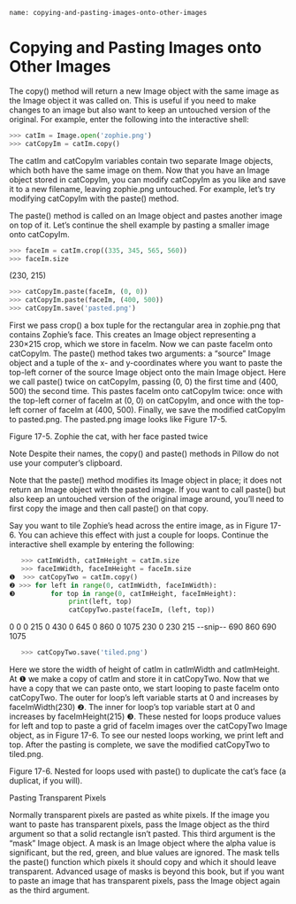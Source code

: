 ```ngMeta
name: copying-and-pasting-images-onto-other-images
```
# Copying and Pasting Images onto Other Images
The copy() method will return a new Image object with the same image as the Image object it was called on. This is useful if you need to make changes to an image but also want to keep an untouched version of the original. For example, enter the following into the interactive shell:

```python
>>> catIm = Image.open('zophie.png')
>>> catCopyIm = catIm.copy()
```
The catIm and catCopyIm variables contain two separate Image objects, which both have the same image on them. Now that you have an Image object stored in catCopyIm, you can modify catCopyIm as you like and save it to a new filename, leaving zophie.png untouched. For example, let’s try modifying catCopyIm with the paste() method.

The paste() method is called on an Image object and pastes another image on top of it. Let’s continue the shell example by pasting a smaller image onto catCopyIm.

```python
>>> faceIm = catIm.crop((335, 345, 565, 560))
>>> faceIm.size
```
(230, 215)
```python
>>> catCopyIm.paste(faceIm, (0, 0))
>>> catCopyIm.paste(faceIm, (400, 500))
>>> catCopyIm.save('pasted.png')
```
First we pass crop() a box tuple for the rectangular area in zophie.png that contains Zophie’s face. This creates an Image object representing a 230×215 crop, which we store in faceIm. Now we can paste faceIm onto catCopyIm. The paste() method takes two arguments: a “source” Image object and a tuple of the x- and y-coordinates where you want to paste the top-left corner of the source Image object onto the main Image object. Here we call paste() twice on catCopyIm, passing (0, 0) the first time and (400, 500) the second time. This pastes faceIm onto catCopyIm twice: once with the top-left corner of faceIm at (0, 0) on catCopyIm, and once with the top-left corner of faceIm at (400, 500). Finally, we save the modified catCopyIm to pasted.png. The pasted.png image looks like Figure 17-5.

<!-- ![image](assets/000031.jpg)
 -->
Figure 17-5. Zophie the cat, with her face pasted twice

Note
Despite their names, the copy() and paste() methods in Pillow do not use your computer’s clipboard.

Note that the paste() method modifies its Image object in place; it does not return an Image object with the pasted image. If you want to call paste() but also keep an untouched version of the original image around, you’ll need to first copy the image and then call paste() on that copy.

Say you want to tile Zophie’s head across the entire image, as in Figure 17-6. You can achieve this effect with just a couple for loops. Continue the interactive shell example by entering the following:

```python
   >>> catImWidth, catImHeight = catIm.size
   >>> faceImWidth, faceImHeight = faceIm.size
❶  >>> catCopyTwo = catIm.copy()
❷ >>> for left in range(0, catImWidth, faceImWidth):
❸         for top in range(0, catImHeight, faceImHeight):
               print(left, top)
               catCopyTwo.paste(faceIm, (left, top))
```
   0 0
   0 215
   0 430
   0 645
   0 860
   0 1075
   230 0
   230 215
   --snip--
   690 860
   690 1075
```python
   >>> catCopyTwo.save('tiled.png')
```
Here we store the width of height of catIm in catImWidth and catImHeight. At ❶ we make a copy of catIm and store it in catCopyTwo. Now that we have a copy that we can paste onto, we start looping to paste faceIm onto catCopyTwo. The outer for loop’s left variable starts at 0 and increases by faceImWidth(230) ❷. The inner for loop’s top variable start at 0 and increases by faceImHeight(215) ❸. These nested for loops produce values for left and top to paste a grid of faceIm images over the catCopyTwo Image object, as in Figure 17-6. To see our nested loops working, we print left and top. After the pasting is complete, we save the modified catCopyTwo to tiled.png.

<!-- ![image](assets/000049.jpg)
 -->
Figure 17-6. Nested for loops used with paste() to duplicate the cat’s face (a duplicat, if you will).

Pasting Transparent Pixels

Normally transparent pixels are pasted as white pixels. If the image you want to paste has transparent pixels, pass the Image object as the third argument so that a solid rectangle isn’t pasted. This third argument is the “mask” Image object. A mask is an Image object where the alpha value is significant, but the red, green, and blue values are ignored. The mask tells the paste() function which pixels it should copy and which it should leave transparent. Advanced usage of masks is beyond this book, but if you want to paste an image that has transparent pixels, pass the Image object again as the third argument.